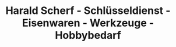 ---
title: "Harald Scherf - Schlüsseldienst - Eisenwaren - Werkzeuge - Hobbybedarf"
url: /limbach-oberfrohna/harald-scherf-schluesseldienst-eisenwaren-werkzeuge-hobbybedarf/
shop: Eisenwaren
---